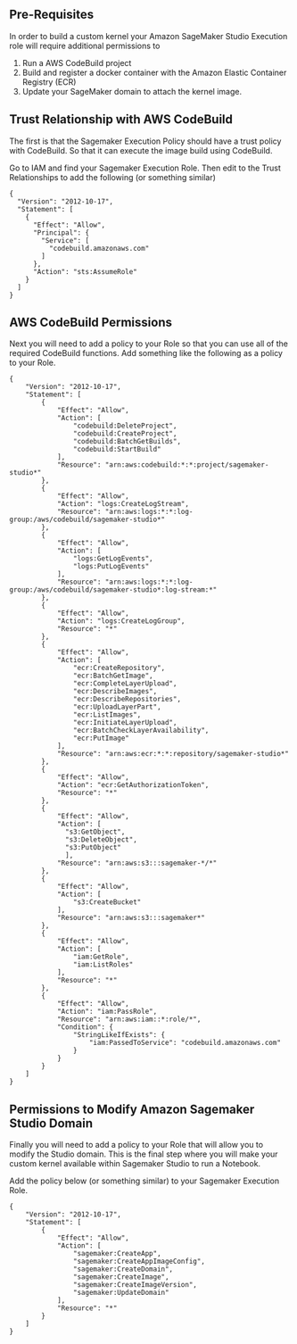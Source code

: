 

## Pre-Requisites

In order to build a custom kernel your Amazon SageMaker Studio Execution role will require additional permissions to 

1. Run a AWS CodeBuild project
2. Build and register a docker container with the Amazon Elastic Container Registry (ECR)
3. Update your SageMaker domain to attach the kernel image.

## Trust Relationship with AWS CodeBuild

The first is that the Sagemaker Execution Policy should have a trust policy with CodeBuild. So that it can execute the image build using CodeBuild.

Go to IAM and find your Sagemaker Execution Role. Then edit to the Trust Relationships to add the following (or something similar)

```
{
  "Version": "2012-10-17",
  "Statement": [
    {
      "Effect": "Allow",
      "Principal": {
        "Service": [
          "codebuild.amazonaws.com"
        ]
      },
      "Action": "sts:AssumeRole"
    }
  ]
}
```

## AWS CodeBuild Permissions

Next you will need to add a policy to your Role so that you can use all of the required CodeBuild functions. Add something like the following as a policy to your Role.

```
{
    "Version": "2012-10-17",
    "Statement": [
        {
            "Effect": "Allow",
            "Action": [
                "codebuild:DeleteProject",
                "codebuild:CreateProject",
                "codebuild:BatchGetBuilds",
                "codebuild:StartBuild"
            ],
            "Resource": "arn:aws:codebuild:*:*:project/sagemaker-studio*"
        },
        {
            "Effect": "Allow",
            "Action": "logs:CreateLogStream",
            "Resource": "arn:aws:logs:*:*:log-group:/aws/codebuild/sagemaker-studio*"
        },
        {
            "Effect": "Allow",
            "Action": [
                "logs:GetLogEvents",
                "logs:PutLogEvents"
            ],
            "Resource": "arn:aws:logs:*:*:log-group:/aws/codebuild/sagemaker-studio*:log-stream:*"
        },
        {
            "Effect": "Allow",
            "Action": "logs:CreateLogGroup",
            "Resource": "*"
        },
        {
            "Effect": "Allow",
            "Action": [
                "ecr:CreateRepository",
                "ecr:BatchGetImage",
                "ecr:CompleteLayerUpload",
                "ecr:DescribeImages",
                "ecr:DescribeRepositories",
                "ecr:UploadLayerPart",
                "ecr:ListImages",
                "ecr:InitiateLayerUpload",
                "ecr:BatchCheckLayerAvailability",
                "ecr:PutImage"
            ],
            "Resource": "arn:aws:ecr:*:*:repository/sagemaker-studio*"
        },
        {
            "Effect": "Allow",
            "Action": "ecr:GetAuthorizationToken",
            "Resource": "*"
        },
        {
            "Effect": "Allow",
            "Action": [
              "s3:GetObject",
              "s3:DeleteObject",
              "s3:PutObject"
              ],
            "Resource": "arn:aws:s3:::sagemaker-*/*"
        },
        {
            "Effect": "Allow",
            "Action": [
                "s3:CreateBucket"
            ],
            "Resource": "arn:aws:s3:::sagemaker*"
        },
        {
            "Effect": "Allow",
            "Action": [
                "iam:GetRole",
                "iam:ListRoles"
            ],
            "Resource": "*"
        },
        {
            "Effect": "Allow",
            "Action": "iam:PassRole",
            "Resource": "arn:aws:iam::*:role/*",
            "Condition": {
                "StringLikeIfExists": {
                    "iam:PassedToService": "codebuild.amazonaws.com"
                }
            }
        }
    ]
}
```

## Permissions to Modify Amazon Sagemaker Studio Domain

Finally you will need to add a policy to your Role that will allow you to modify the Studio domain. This is the final step where you will make your custom kernel available within Sagemaker Studio to run a Notebook.

Add the policy below (or something similar) to your Sagemaker Execution Role.

```
{
    "Version": "2012-10-17",
    "Statement": [
        {
            "Effect": "Allow",
            "Action": [
                "sagemaker:CreateApp",
                "sagemaker:CreateAppImageConfig",
                "sagemaker:CreateDomain",
                "sagemaker:CreateImage",
                "sagemaker:CreateImageVersion",
                "sagemaker:UpdateDomain"
            ],
            "Resource": "*"
        }
    ]
}
```